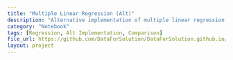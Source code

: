 ```yaml
---
title: "Multiple Linear Regression (Alt)"
description: "Alternative implementation of multiple linear regression with visualization options."
category: "Notebook"
tags: [Regression, Alt Implementation, Comparison]
file_url: https://github.com/DataForSolution/DataForSolution.github.io/blob/main/projects/Perform-multiple%20linear%20regression.ipynb
layout: project
---
```

